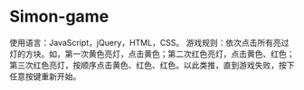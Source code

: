# Simon-game
使用语言：JavaScript，jQuery，HTML，CSS。
游戏规则：依次点击所有亮过灯的方块。如，第一次黄色亮灯，点击黄色；第二次红色亮灯，点击黄色、红色；第三次红色亮灯，按顺序点击黄色、红色、红色。以此类推，直到游戏失败，按下任意按键重新开始。
